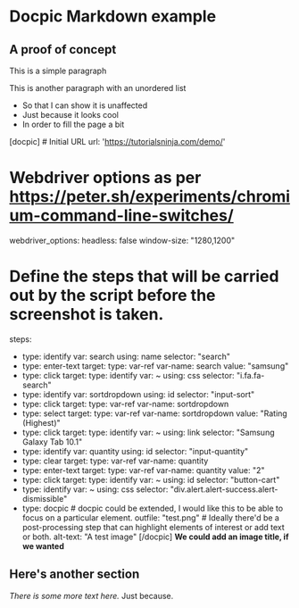 # Docpic Markdown example

## A proof of concept

This is a simple paragraph

This is another paragraph with an unordered list
* So that I can show it is unaffected
* Just because it looks cool
* In order to fill the page a bit

[docpic] # Initial URL
url: 'https://tutorialsninja.com/demo/'

# Webdriver options as per https://peter.sh/experiments/chromium-command-line-switches/
webdriver_options:
  headless: false
  window-size: "1280,1200"

# Define the steps that will be carried out by the script before the screenshot is taken.

steps:
  - type: identify
    var: search
    using: name
    selector: "search"
  - type: enter-text
    target:
      type: var-ref
      var-name: search
    value: "samsung"
  - type: click
    target:
      type: identify
      var: ~
      using: css
      selector: "i.fa.fa-search"
  - type: identify
    var: sortdropdown
    using: id
    selector: "input-sort"
  - type: click
    target:
      type: var-ref
      var-name: sortdropdown
  - type: select
    target:
      type: var-ref
      var-name: sortdropdown
    value: "Rating (Highest)"
  - type: click
    target:
      type: identify
      var: ~
      using: link
      selector: "Samsung Galaxy Tab 10.1"
  - type: identify
    var: quantity
    using: id
    selector: "input-quantity"
  - type: clear
    target:
      type: var-ref
      var-name: quantity
  - type: enter-text
    target:
      type: var-ref
      var-name: quantity
    value: "2"
  - type: click
    target:
      type: identify
      var: ~
      using: id
      selector: "button-cart"
  - type: identify
    var: ~
    using: css
    selector: "div.alert.alert-success.alert-dismissible"
  - type: docpic # docpic could be extended, I would like this to be able to focus on a particular element.
    outfile: "test.png" # Ideally there'd be a post-processing step that can highlight elements of interest or add text or both.
    alt-text: "A test image"
[/docpic]
**We could add an image title, if we wanted**

## Here's another section

_There is some more text here._ Just because.